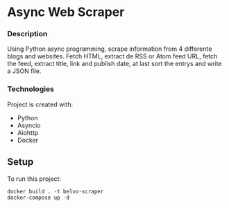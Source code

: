 # Async Web Scraper

### Description
Using Python async programming, scrape information from 4 differente blogs and websites.
Fetch HTML, extract de RSS or Atom feed URL, fetch the feed, extract title, link and publish date, at last sort the entrys and write a JSON file.

### Technologies
Project is created with:
* Python
* Asyncio
* Aiohttp
* Docker

## Setup
To run this project:

```
docker build . -t belvo-scraper 
docker-compose up -d 
```